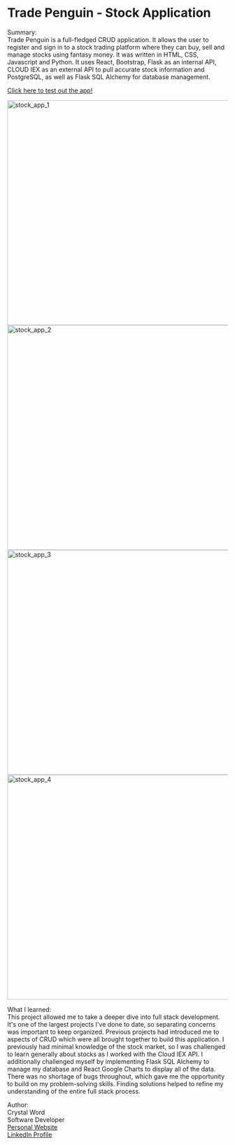 # Trade Penguin - Stock Application

Summary: <br>
Trade Penguin is a full-fledged CRUD application. It allows the user to register and sign in to a stock trading platform where they can buy, sell and manage stocks using fantasy money. It was written in HTML, CSS, Javascript and Python. It uses React, Bootstrap, Flask as an internal API, CLOUD IEX as an external API to pull accurate stock information and PostgreSQL, as well as Flask SQL Alchemy for database management.  

<a href="https://tradepenguin-stock-app.herokuapp.com/">Click here to test out the app!</a> 

<img width="514" alt="stock_app_1" src="">
<img width="514" alt="stock_app_2" src="">
<img width="514" alt="stock_app_3" src="">
<img width="514" alt="stock_app_4" src="">

What I learned: <br>
This project allowed me to take a deeper dive into full stack development. It's one of the largest projects I've done to date, so separating concerns was important to keep organized. Previous projects had introduced me to aspects of CRUD which were all brought together to build this application. I previously had minimal knowledge of the stock market, so I was challenged to learn generally about stocks as I worked with the Cloud IEX API. I additionally challenged myself by implementing Flask SQL Alchemy to manage my database and React Google Charts to display all of the data. There was no shortage of bugs throughout, which gave me the opportunity to build on my problem-solving skills. Finding solutions helped to refine my understanding of the entire full stack process.

Author: <br>
Crystal Word <br>
Software Developer <br>
<a href="https://crystal-word-portfolio.herokuapp.com/">Personal Website </a> <br>
<a href="http://www.linkedin.com/in/crystal-word-software-engineer">LinkedIn Profile</a> <br>


